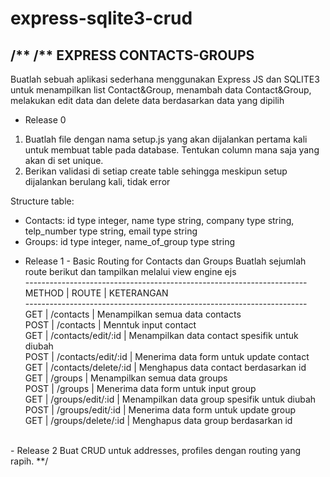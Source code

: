 # express-sqlite3-crud
/**
/** EXPRESS CONTACTS-GROUPS
---------------------------
Buatlah sebuah aplikasi sederhana menggunakan Express JS dan SQLITE3 untuk
menampilkan list Contact&Group, menambah data Contact&Group,
melakukan edit data dan delete data berdasarkan data yang dipilih

- Release 0
1. Buatlah file dengan nama setup.js yang akan dijalankan pertama kali untuk membuat
table pada database. Tentukan column mana saja yang akan di set unique.
2. Berikan validasi di setiap create table sehingga meskipun setup dijalankan berulang
kali, tidak error

Structure table:
* Contacts: id type integer, name type string, company type string, telp_number type string, email type string
* Groups: id type integer, name_of_group type string

- Release 1 - Basic Routing for Contacts dan Groups
Buatlah sejumlah route berikut dan tampilkan melalui view engine ejs<br />
----------------------------------------------------------------------<br />
METHOD | ROUTE                | KETERANGAN<br />
----------------------------------------------------------------------<br />
GET    | /contacts            | Menampilkan semua data contacts<br />
POST   | /contacts            | Menntuk input contact<br />
GET    | /contacts/edit/:id   | Menampilkan data contact spesifik untuk diubah<br />
POST   | /contacts/edit/:id   | Menerima data form untuk update contact<br />
GET    | /contacts/delete/:id | Menghapus data contact berdasarkan id<br />
GET    | /groups              | Menampilkan semua data groups<br />
POST   | /groups              | Menerima data form untuk input group<br />
GET    | /groups/edit/:id     | Menampilkan data group spesifik untuk diubah<br />
POST   | /groups/edit/:id     | Menerima data form untuk update group<br />
GET    | /groups/delete/:id   | Menghapus data group berdasarkan id<br />
<br />
- Release 2
Buat CRUD untuk addresses, profiles dengan routing yang rapih. 
**/
